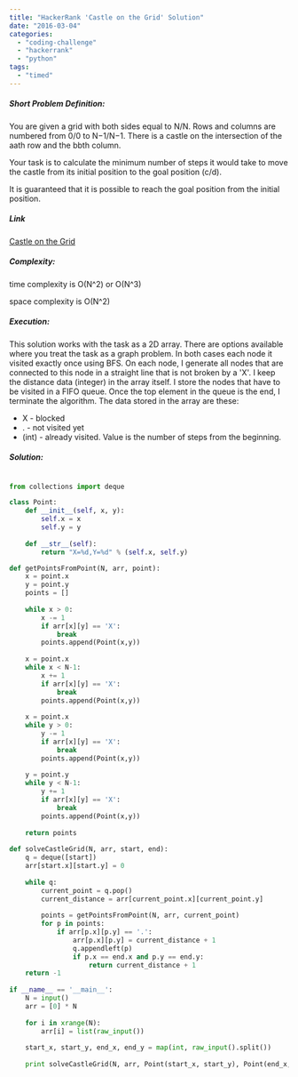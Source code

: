 ```yaml
---
title: "HackerRank 'Castle on the Grid' Solution"
date: "2016-03-04"
categories: 
  - "coding-challenge"
  - "hackerrank"
  - "python"
tags: 
  - "timed"
---
```


##### Short Problem Definition:

You are given a grid with both sides equal to N/N. Rows and columns are numbered from 0/0 to N−1/N−1. There is a castle on the intersection of the aath row and the bbth column.

Your task is to calculate the minimum number of steps it would take to move the castle from its initial position to the goal position (c/d).

It is guaranteed that it is possible to reach the goal position from the initial position.

##### Link

[Castle on the Grid](https://www.hackerrank.com/challenges/castle-on-the-grid)

##### Complexity:

time complexity is O(N^2) or O(N^3)

space complexity is O(N^2)

##### Execution:

This solution works with the task as a 2D array. There are options available where you treat the task as a graph problem. In both cases each node it visited exactly once using BFS. On each node, I generate all nodes that are connected to this node in a straight line that is not broken by a 'X'. I keep the distance data (integer) in the array itself. I store the nodes that have to be visited in a FIFO queue. Once the top element in the queue is the end, I terminate the algorithm. The data stored in the array are these:

- X        - blocked
- .          - not visited yet
- (int)   - already visited. Value is the number of steps from the beginning.

##### Solution:

```python

from collections import deque

class Point:
    def __init__(self, x, y):
        self.x = x
        self.y = y
    
    def __str__(self):
        return "X=%d,Y=%d" % (self.x, self.y)

def getPointsFromPoint(N, arr, point):
    x = point.x
    y = point.y
    points = []
    
    while x > 0:
        x -= 1
        if arr[x][y] == 'X':
            break
        points.append(Point(x,y))
    
    x = point.x
    while x < N-1: 
        x += 1 
        if arr[x][y] == 'X': 
            break 
        points.append(Point(x,y)) 
    
    x = point.x 
    while y > 0:
        y -= 1
        if arr[x][y] == 'X':
            break
        points.append(Point(x,y))
    
    y = point.y
    while y < N-1:
        y += 1
        if arr[x][y] == 'X':
            break
        points.append(Point(x,y))
        
    return points
    
def solveCastleGrid(N, arr, start, end):
    q = deque([start])
    arr[start.x][start.y] = 0
    
    while q:
        current_point = q.pop()
        current_distance = arr[current_point.x][current_point.y]
        
        points = getPointsFromPoint(N, arr, current_point)
        for p in points:
            if arr[p.x][p.y] == '.':
                arr[p.x][p.y] = current_distance + 1
                q.appendleft(p)
                if p.x == end.x and p.y == end.y:
                    return current_distance + 1
    return -1
    
if __name__ == '__main__':
    N = input()
    arr = [0] * N
    
    for i in xrange(N):
        arr[i] = list(raw_input())
        
    start_x, start_y, end_x, end_y = map(int, raw_input().split())
    
    print solveCastleGrid(N, arr, Point(start_x, start_y), Point(end_x, end_y))
```
